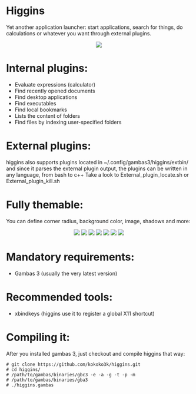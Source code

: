 Higgins
========
Yet another application launcher: start applications, search for things, do calculations or whatever you want through external plugins.

<p align="center">
 <img src="http://wpage.unina.it/aorefice/sharevari/higgins/shots/Oxygen_collapsed.png"</img>
</p>


Internal plugins:
========
* Evaluate expressions (calculator)
* Find recently opened documents
* Find desktop applications
* Find executables
* Find local bookmarks
* Lists the content of folders
* Find files by indexing user-specified folders

External plugins:
========
higgins also supports plugins located in ~/.config/gambas3/higgins/extbin/
and since it parses the external plugin output,
the plugins can be written in any language, from bash to c++
Take a look to External_plugin_locate.sh or External_plugin_kill.sh

Fully themable:
========
You can define corner radius, background color, image, shadows and more:
<p align="center">
 <img src="http://wpage.unina.it/aorefice/sharevari/higgins/shots/Standard.png"</img>
 <img src="http://wpage.unina.it/aorefice/sharevari/higgins/shots/BlackFrame.png"</img>
 <img src="http://wpage.unina.it/aorefice/sharevari/higgins/shots/BlueRounded.png"</img>
 <img src="http://wpage.unina.it/aorefice/sharevari/higgins/shots/Chrome.png"</img>
 <img src="http://wpage.unina.it/aorefice/sharevari/higgins/shots/oxygen.png"</img>
 <img src="http://wpage.unina.it/aorefice/sharevari/higgins/shots/White.png"</img>
 <img src="http://wpage.unina.it/aorefice/sharevari/higgins/shots/Fresh_extraround.png"</img>
</p>

Mandatory requirements:
========
  * Gambas 3 (usually the very latest version)

Recommended tools:
========
  * xbindkeys (higgins use it to register a global X11 shortcut)


Compiling it:
========
After you installed gambas 3, just checkout and compile higgins that way:
```
# git clone https://github.com/kokoko3k/higgins.git
# cd higgins/
# /path/to/gambas/binaries/gbc3 -e -a -g -t -p -m
# /path/to/gambas/binaries/gba3
# ./higgins.gambas
```
